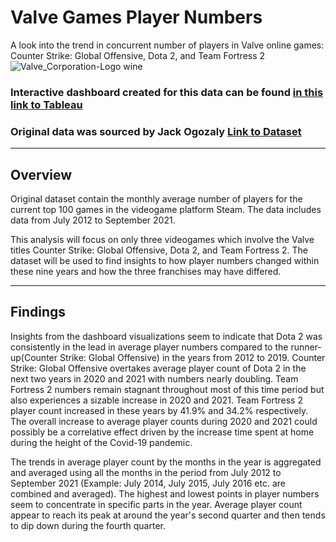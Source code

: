 # Valve Games Player Numbers
A look into the trend in concurrent number of players in Valve online games: Counter Strike: Global Offensive, Dota 2, and Team Fortress 2
![Valve_Corporation-Logo wine](https://github.com/dylanhjiang/Valve-Games-Player-Numbers/assets/137730071/576b9f30-29c4-491f-b823-aa5fce6267ec)


### Interactive dashboard created for this data can be found [in this link to Tableau](https://public.tableau.com/app/profile/dylan.jiang/viz/ValveGamesPlayerNumbers/Dashboard1)
### Original data was sourced by Jack Ogozaly [Link to Dataset](https://www.kaggle.com/datasets/jackogozaly/steam-player-data)
__________________________________________________________________________________________________________________________________

## Overview 
  Original dataset contain the monthly average number of players for the current top 100 games in the videogame platform Steam. 
The data includes data from July 2012 to September 2021.

  This analysis will focus on only three videogames which involve the Valve titles Counter Strike: Global Offensive, Dota 2, and Team Fortress 2.
The dataset will be used to find insights to how player numbers changed within these nine years and how the three franchises may have differed. 

______________________________________________________________________________________________________________________________________

## Findings

  Insights from the dashboard visualizations seem to indicate that Dota 2 was consistently in the lead in average player numbers compared to the 
runner-up(Counter Strike: Global Offensive) in the years from 2012 to 2019. Counter Strike: Global Offensive overtakes average player count of Dota 2 in the next
two years in 2020 and 2021 with numbers nearly doubling. Team Fortress 2 numbers remain stagnant throughout most of this time period but also experiences a sizable 
increase in 2020 and 2021. Team Fortress 2 player count increased in these years by 41.9% and 34.2% respectively. The overall increase to average player counts
during 2020 and 2021 could possibly be a correlative effect driven by the increase time spent at home during the height of the Covid-19 pandemic. 

  The trends in average player count by the months in the year is aggregated and averaged using all the months in the period from July 2012 to September 2021
(Example: July 2014, July 2015, July 2016 etc. are combined and averaged). The highest and lowest points in player numbers seem to concentrate in specific parts 
in the year. Average player count appear to reach its peak at around the year's second quarter and then tends to dip down during the fourth quarter.   

